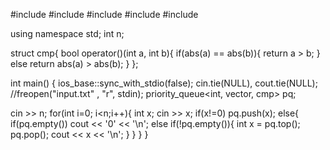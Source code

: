 #include <iostream>
#include <queue>
#include <functional>
#include <cmath>
#include <vector>

using namespace std;
int n;

struct cmp{
bool operator()(int a, int b){
  if(abs(a) == abs(b)){
    return a > b;
  }
  else
    return abs(a) > abs(b);
  }
};


int main() {
  ios_base::sync_with_stdio(false);
  cin.tie(NULL), cout.tie(NULL);
  //freopen("input.txt" , "r", stdin);
  priority_queue<int, vector<int>, cmp> pq;
  
  cin >> n;
  for(int i=0; i<n;i++){
    int x;
    cin >> x;
    if(x!=0)
      pq.push(x);
    else{
      if(pq.empty())
        cout << '0' << '\n';
      else if(!pq.empty()){
        int x = pq.top();
        pq.pop();
        cout << x << '\n';
      }
    }
  }
}
